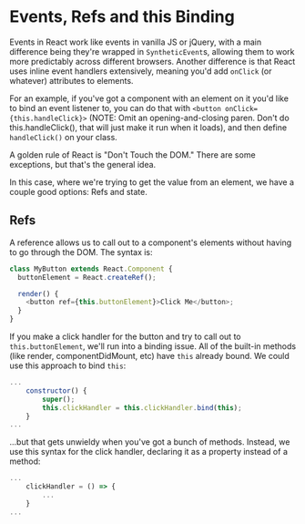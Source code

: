 # Events, Refs and this Binding

Events in React work like events in vanilla JS or jQuery, with a main difference being they're wrapped in `SyntheticEvent`s, allowing them to work more predictably across different browsers. Another difference is that React uses inline event handlers extensively, meaning you'd add `onClick` (or whatever) attributes to elements.

For an example, if you've got a component with an element on it you'd like to bind an event listener to, you can do that with `<button onClick={this.handleClick}>` (NOTE: Omit an opening-and-closing paren. Don't do this.handleClick(), that will just make it run when it loads), and then define `handleClick()` on your class.

A golden rule of React is "Don't Touch the DOM." There are some exceptions, but that's the general idea.

In this case, where we're trying to get the value from an element, we have a couple good options: Refs and state.

## Refs

A reference allows us to call out to a component's elements without having to go through the DOM. The syntax is:

```js
class MyButton extends React.Component {
  buttonElement = React.createRef();

  render() {
    <button ref={this.buttonElement}>Click Me</button>;
  }
}
```

If you make a click handler for the button and try to call out to `this.buttonElement`, we'll run into a binding issue. All of the built-in methods (like render, componentDidMount, etc) have `this` already bound. We could use this approach to bind `this`:

```js
...
    constructor() {
        super();
        this.clickHandler = this.clickHandler.bind(this);
    }
...
```

...but that gets unwieldy when you've got a bunch of methods. Instead, we use this syntax for the click handler, declaring it as a property instead of a method:

```js
...
    clickHandler = () => {
        ...
    }
...
```
